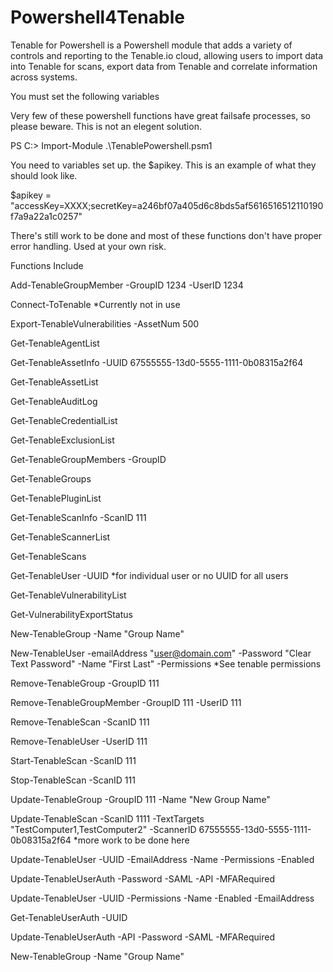 # Powershell4Tenable

Tenable for Powershell is a Powershell module that adds a variety of controls and reporting to the Tenable.io cloud, allowing users to import data into Tenable for scans, export data from Tenable and correlate information across systems.

You must set the following variables

Very few of these powershell functions have great failsafe processes, so please beware. This is not an elegent solution. 

PS C:\> Import-Module .\TenablePowershell.psm1

You need to variables set up. the $apikey. This is an example of what they should look like. 

$apikey = "accessKey=XXXX;secretKey=a246bf07a405d6c8bds5af5616516512110190f7a9a22a1c0257"

There's still work to be done and most of these functions don't have proper error handling. Used at your own risk.

Functions Include

Add-TenableGroupMember -GroupID 1234 -UserID 1234

Connect-ToTenable *Currently not in use

Export-TenableVulnerabilities -AssetNum 500

Get-TenableAgentList

Get-TenableAssetInfo -UUID 67555555-13d0-5555-1111-0b08315a2f64

Get-TenableAssetList

Get-TenableAuditLog

Get-TenableCredentialList

Get-TenableExclusionList

Get-TenableGroupMembers -GroupID

Get-TenableGroups

Get-TenablePluginList

Get-TenableScanInfo -ScanID 111

Get-TenableScannerList

Get-TenableScans

Get-TenableUser -UUID *for individual user or no UUID for all users

Get-TenableVulnerabilityList

Get-VulnerabilityExportStatus 

New-TenableGroup -Name "Group Name"

New-TenableUser -emailAddress "user@domain.com" -Password "Clear Text Password" -Name "First Last" -Permissions *See tenable permissions

Remove-TenableGroup -GroupID 111

Remove-TenableGroupMember -GroupID 111 -UserID 111

Remove-TenableScan -ScanID 111

Remove-TenableUser -UserID 111

Start-TenableScan -ScanID 111

Stop-TenableScan -ScanID 111

Update-TenableGroup -GroupID 111 -Name "New Group Name"

Update-TenableScan -ScanID 1111 -TextTargets "TestComputer1,TestComputer2" -ScannerID 67555555-13d0-5555-1111-0b08315a2f64  *more work to be done here

Update-TenableUser -UUID -EmailAddress -Name -Permissions -Enabled

Update-TenableUserAuth -Password -SAML -API -MFARequired













Update-TenableUser -UUID -Permissions -Name -Enabled -EmailAddress

Get-TenableUserAuth -UUID

Update-TenableUserAuth -API -Password -SAML -MFARequired

New-TenableGroup -Name "Group Name"


